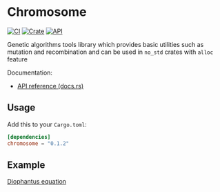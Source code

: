 # Chromosome

[![CI](https://github.com/burbokop/chromosome/actions/workflows/ci.yml/badge.svg)](https://github.com/burbokop/chromosome/actions/workflows/ci.yml)
[![Crate](https://img.shields.io/crates/v/chromosome.svg)](https://crates.io/crates/chromosome)
[![API](https://docs.rs/chromosome/badge.svg)](https://docs.rs/chromosome)

Genetic algorithms tools library which provides basic utilities such as mutation and recombination and can be used in `no_std` crates with `alloc` feature

Documentation:
-   [API reference (docs.rs)](https://docs.rs/chromosome)

## Usage

Add this to your `Cargo.toml`:

```toml
[dependencies]
chromosome = "0.1.2"
```

## Example
[Diophantus equation](https://github.com/burbokop/chromosome/blob/master/tests/diophantus_equation.rs)

